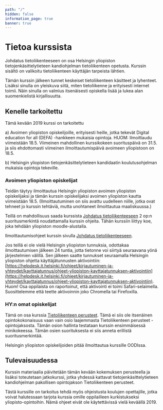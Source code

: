 ```yaml
---
path: "/"
hidden: false
information_page: true
banner: true
---
```


# Tietoa kurssista

Johdatus tietoliikenteeseen on osa Helsingin yliopiston tietojenkäsittelytieteen kandiohjelman tietoliikenteen opetusta.  Kurssin sisältö on valikoitu tietoliikenteen käyttäjän tarpeista lähtien.


Tämän kurssin jälkeen tunnet keskeiset tietoliikenteen käsitteet ja lyhenteet. Lisäksi sinulla on yleiskuva siitä, miten tietoliikenne ja erityisesti internet toimii. Näin sinulla on valmius itsenäisesti opiskella lisää ja lukea alan suomenkielistä kirjallisuutta.


## Kenelle tarkoitettu

Tämä kevään 2019 kurssi on tarkoitettu

a) Avoimen yliopiston opiskelijoille, erityisesti heille, jotka tekevät Digital education for all (DEFA) -hankkeen mukaisia opintoja. HUOM: Ilmoittaudu viimeistään 18.5. Viimeinen mahdollinen kurssikokeen suorituspäivä on 31.5. ja siis ehdottomasti viimeinen ilmoittautumispäivä avoimeen yliopistoon on 18.5.

b) Helsingin yliopiston tietojenkäsittelytieteen kandidaatin koulutusohjelman mukaisia opintoja tekeville.


### Avoimen yliopiston opiskelijat

Teidän täytyy ilmoittautua Helsingin yliopiston avoimen yliopiston opiskelijaksi ja tämän kurssin opiskelijaksi avoimen yliopiston kautta viimeistään 18.5. (Ilmoittautuminen on siis avattu uudelleen niille, jotka ovat tehneet jo kurssin tehtäviä, mutta unohtaneet ilmoittautua maaliskuussa.)

Teillä on mahdollisuus saada kurssista [Johdatus tietoliikenteeseen](https://courses.helsinki.fi/fi/aytkt200041/128807054) 2 op:n suoritusmerkintä noudattamalla kurssin ohjeita. Tähän kurssiin liittyy koe, joka tehdään yliopiston moodle-alustalla.

Ilmoittautumisohjeet kurssin sivulla [Johdatus tietoliikenteeseen](https://courses.helsinki.fi/fi/aytkt200041/128807054).

Jos teillä ei ole vielä Helsingin yliopiston tunnuksia, odottakaa ilmoittautumisen jälkeen 24 tuntia, jotta tietonne voi siirtyä seuraavana yönä järjestelmien välillä. Sen jälkeen saatte tunnukset seuraamalla Helsingin yliopiston ohjetta käyttäjätunnusten aktivointiin: [https://helpdesk.it.helsinki.fi/ohjeet/kirjautuminen-ja-yhteydet/kayttajatunnus/ohjeet-yliopiston-kayttajatunnuksen-aktivointiin](https://helpdesk.it.helsinki.fi/ohjeet/kirjautuminen-ja-yhteydet/kayttajatunnus/ohjeet-yliopiston-kayttajatunnuksen-aktivointiin). Huom! Osa oppilaista on raportoinut, että aktivointi ei toimi Safari-selaimella. Suosittelemme että teette aktivoinnin joko Chromella tai Firefoxilla.


### HY:n omat opiskelijat

Tämä on osa kurssia [Tietoliikenteen perusteet](https://courses.helsinki.fi/fi/tkt20004/124962079). Tämä ei siis ole itsenäinen opintokokonaisuus vaan vain osio laajemmasta Tietoliikenteen perusteet -opintojaksosta. Tämän osion hallinta testataan kurssin ensimmäisessä minikokeessa. Tämän osien suorituksesta ei siis anneta erillistä suoritusmerkintää.

Helsingin yliopiston opiskelijoiden pitää ilmoittautua kurssille OODIssa.


## Tulevaisuudessa

Kurssin materiaalia päivitetään tämän kevään kokemuksen perusteella ja lisäksi toteutetaan jatkokurssi, jotka yhdessä kattavat tietojenkäsittelytieteen kandiohjelman pakollisen opintojakson Tietoliikenteen perusteet.

Tästä kurssille on tarkoitus tehdä myös ohjeistusta koulujen opettajille, jotka voivat halutessaan tarjota kurssia omille oppilailleen kurkistukseksi yliopisto-opintoihin. Nämä ohjeet eivät ole käytettävissä vielä keväällä 2019.
